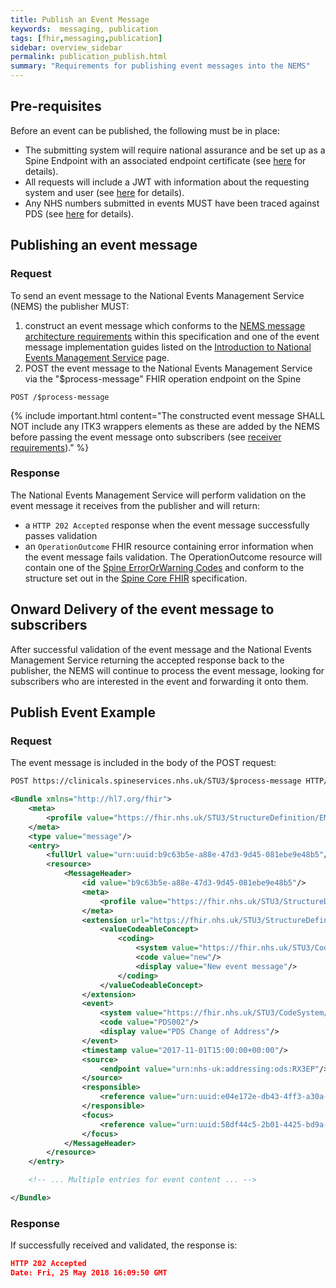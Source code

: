 ```yaml
---
title: Publish an Event Message
keywords:  messaging, publication
tags: [fhir,messaging,publication]
sidebar: overview_sidebar
permalink: publication_publish.html
summary: "Requirements for publishing event messages into the NEMS"
---
```


## Pre-requisites ##

Before an event can be published, the following must be in place:

- The submitting system will require national assurance and be set up as a Spine Endpoint with an associated endpoint certificate (see [here](https://developer.nhs.uk/apis/spine-core/build_endpoints.html) for details).
- All requests will include a JWT with information about the requesting system and user (see [here](https://developer.nhs.uk/apis/spine-core/security_jwt.html) for details).
- Any NHS numbers submitted in events MUST have been traced against PDS (see [here](https://developer.nhs.uk/apis/spine-core/pds_overview.html) for details).


## Publishing an event message ##

### Request

To send an event message to the National Events Management Service (NEMS) the publisher MUST:

1. construct an event message which conforms to the [NEMS message architecture requirements](explore_bundle_structure.html) within this specification and one of the event message implementation guides listed on the [Introduction to National Events Management Service](index.html#event-message-implementation-guides) page.
2. POST the event message to the National Events Management Service via the "$process-message" FHIR operation endpoint on the Spine

```http
POST /$process-message
```

{% include important.html content="The constructed event message SHALL NOT include any ITK3 wrappers elements as these are added by the NEMS before passing the event message onto subscribers (see [receiver requirements](receiver_requirements.html))." %}

### Response

The National Events Management Service will perform validation on the event message it receives from the publisher and will return:

- a ```HTTP 202 Accepted``` response when the event message successfully passes validation
- an `OperationOutcome` FHIR resource containing error information when the event message fails validation. The OperationOutcome resource will contain one of the [Spine ErrorOrWarning Codes](https://fhir.nhs.uk/STU3/ValueSet/Spine-ErrorOrWarningCode-1) and conform to the structure set out in the [Spine Core FHIR](https://developer.nhs.uk/apis/spine-core/resources_error_handling.html) specification.


## Onward Delivery of the event message to subscribers ##

After successful validation of the event message and the National Events Management Service returning the accepted response back to the publisher, the NEMS will continue to process the event message, looking for subscribers who are interested in the event and forwarding it onto them.


## Publish Event Example ##

### Request

The event message is included in the body of the POST request:

```xml
POST https://clinicals.spineservices.nhs.uk/STU3/$process-message HTTP/1.1

<Bundle xmlns="http://hl7.org/fhir">
	<meta>
		<profile value="https://fhir.nhs.uk/STU3/StructureDefinition/EMS-Bundle-1"/>
	</meta>
	<type value="message"/>
	<entry>
		<fullUrl value="urn:uuid:b9c63b5e-a88e-47d3-9d45-081ebe9e48b5"/>
		<resource>
			<MessageHeader>
				<id value="b9c63b5e-a88e-47d3-9d45-081ebe9e48b5"/>
				<meta>
					<profile value="https://fhir.nhs.uk/STU3/StructureDefinition/EMS-MessageHeader-1"/>
				</meta>
				<extension url="https://fhir.nhs.uk/STU3/StructureDefinition/Extension-EMS-MessageEventType-1">
					<valueCodeableConcept>
						<coding>
							<system value="https://fhir.nhs.uk/STU3/CodeSystem/EMS-MessageEventType-1"/>
							<code value="new"/>
							<display value="New event message"/>
						</coding>
					</valueCodeableConcept>
				</extension>
				<event>
					<system value="https://fhir.nhs.uk/STU3/CodeSystem/EMS-EventType-1"/>
					<code value="PDS002"/>
					<display value="PDS Change of Address"/>
				</event>
				<timestamp value="2017-11-01T15:00:00+00:00"/>
				<source>
					<endpoint value="urn:nhs-uk:addressing:ods:RX3EP"/>
				</source>
				<responsible>
					<reference value="urn:uuid:e04e172e-db43-4ff3-a30a-9d574f693d96"/>
				</responsible>
				<focus>
					<reference value="urn:uuid:58df44c5-2b01-4425-bd9a-985ac73152d0"/>
				</focus>
			</MessageHeader>
		</resource>
	</entry>

	<!-- ... Multiple entries for event content ... -->

</Bundle>
```

### Response

If successfully received and validated, the response is:

```json
HTTP 202 Accepted
Date: Fri, 25 May 2018 16:09:50 GMT
```

